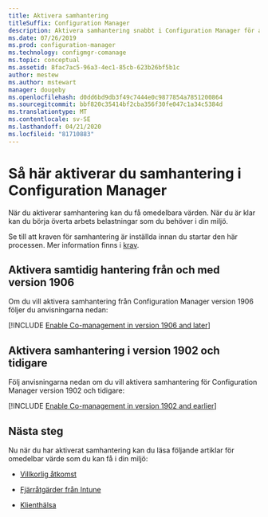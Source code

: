 ```yaml
---
title: Aktivera samhantering
titleSuffix: Configuration Manager
description: Aktivera samhantering snabbt i Configuration Manager för att få omedelbara värden.
ms.date: 07/26/2019
ms.prod: configuration-manager
ms.technology: configmgr-comanage
ms.topic: conceptual
ms.assetid: 8fac7ac5-96a3-4ec1-85cb-623b26bf5b1c
author: mestew
ms.author: mstewart
manager: dougeby
ms.openlocfilehash: d0dd6bd9db3f49c7444e0c9877854a7851200864
ms.sourcegitcommit: bbf820c35414bf2cba356f30fe047c1a34c5384d
ms.translationtype: MT
ms.contentlocale: sv-SE
ms.lasthandoff: 04/21/2020
ms.locfileid: "81710883"
---
```

# <a name="how-to-enable-co-management-in-configuration-manager"></a>Så här aktiverar du samhantering i Configuration Manager

När du aktiverar samhantering kan du få omedelbara värden. När du är klar kan du börja överta arbets belastningar som du behöver i din miljö.

Se till att kraven för samhantering är inställda innan du startar den här processen. Mer information finns i [krav](overview.md#prerequisites).

## <a name="enable-co-management-starting-in-version-1906"></a>Aktivera samtidig hantering från och med version 1906

Om du vill aktivera samhantering från Configuration Manager version 1906 följer du anvisningarna nedan:

[!INCLUDE [Enable Co-management in version 1906 and later](includes/enable-co-management-1906-and-higher.md)]

## <a name="enable-co-management-in-version-1902-and-earlier"></a>Aktivera samhantering i version 1902 och tidigare

Följ anvisningarna nedan om du vill aktivera samhantering för Configuration Manager version 1902 och tidigare:

[!INCLUDE [Enable Co-management in version 1902 and earlier](includes/enable-co-management-1902-and-earlier.md)]

## <a name="next-steps"></a>Nästa steg

Nu när du har aktiverat samhantering kan du läsa följande artiklar för omedelbar värde som du kan få i din miljö:

- [Villkorlig åtkomst](quickstart-conditional-access.md)  

- [Fjärråtgärder från Intune](quickstart-remote-actions.md)  

- [Klienthälsa](quickstart-client-health.md)  
